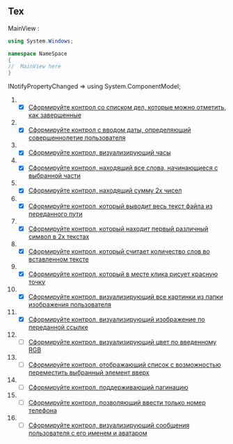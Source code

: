 ## Tex

MainView :

```cs
using System.Windows;

namespace NameSpace
{
//  MainView here
}
```

INotifyPropertyChanged => using System.ComponentModel;

1. - [x] [Сформируйте контрол со списком дел, которые можно отметить, как завершенные](./1Todo.md)
2. - [x] [Сформируйте контрол с вводом даты, определяющий совершеннолетие пользователя](./2Age.md)
3. - [x] [Сформируйте контрол, визуализирующий часы](./3DongHo.md)
4. - [x] [Сформируйте контрол, находящий все слова, начинающиеся с выбранной части](./4TimTu.md)
5. - [x] [Сформируйте контрол, находящий сумму 2х чисел](./5Tong2So.md)
6. - [x] [Сформируйте контрол, который выводит весь текст файла из переданного пути](./6DocFile.md)
7. - [x] [Сформируйте контрол, который находит первый различный символ в 2х текстах](./7TimKyTuKhacDauTien.md)
8. - [x] [Сформируйте контрол, который считает количество слов во вставленном тексте](./8DemSoTu.md)
9. - [x] [Сформируйте контрол, который в месте клика рисует красную точку](./9VeChamDo.md)
10. - [x] [Сформируйте контрол, визуализирующий все картинки из папки изображения пользователя](./10LoadImage.md)
11. - [x] [Сформируйте контрол, визуализирующий изображение по переданной ссылке](./11LoadLinkImage.md)
12. - [ ] [Сформируйте контрол, визуализирующий цвет по введенному RGB]()
13. - [ ] [Сформируйте контрол, отображающий список с возможностью переместить выбранный элемент вверх]()
14. - [ ] [Сформируйте контрол, поддерживающий пагинацию]()
15. - [ ] [Сформируйте контрол, позволяющий ввести только номер телефона]()
16. - [ ] [Сформируйте контрол, визуализирующий сообщения пользователя с его именем и аватаром]()
